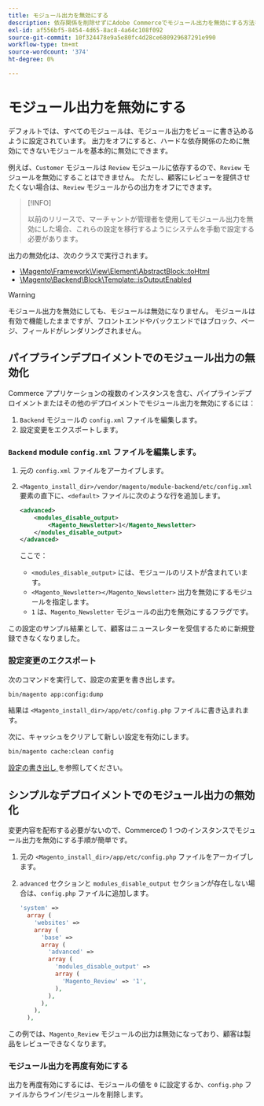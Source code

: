 ```yaml
---
title: モジュール出力を無効にする
description: 依存関係を削除せずにAdobe Commerceでモジュール出力を無効にする方法を説明します。 設定手順とユースケースについて説明します。
exl-id: af556bf5-8454-4d65-8ac8-4a64c108f092
source-git-commit: 10f324478e9a5e80fc4d28ce680929687291e990
workflow-type: tm+mt
source-wordcount: '374'
ht-degree: 0%

---
```


# モジュール出力を無効にする

デフォルトでは、すべてのモジュールは、モジュール出力をビューに書き込めるように設定されています。 出力をオフにすると、ハードな依存関係のために無効にできないモジュールを基本的に無効にできます。

例えば、`Customer` モジュールは `Review` モジュールに依存するので、`Review` モジュールを無効にすることはできません。 ただし、顧客にレビューを提供させたくない場合は、`Review` モジュールからの出力をオフにできます。

>[!INFO]
>
>以前のリリースで、マーチャントが管理者を使用してモジュール出力を無効にした場合、これらの設定を移行するようにシステムを手動で設定する必要があります。

出力の無効化は、次のクラスで実行されます。

- [\Magento\Framework\View\Element\AbstractBlock::toHtml](https://github.com/magento/magento2/blob/36097739bbb0b8939ad9a2a0dadee64318153dca/lib/internal/Magento/Framework/View/Element/AbstractBlock.php#L651)
- [\Magento\Backend\Block\Template::isOutputEnabled](https://github.com/magento/magento2/blob/0c786907ffe03d0e2990612eec16ee58b00379c5/app/code/Magento/Backend/Block/Template.php#L96)

>[!WARNING]
>
>モジュール出力を無効にしても、モジュールは無効になりません。 モジュールは有効で機能したままですが、フロントエンドやバックエンドではブロック、ページ、フィールドがレンダリングされません。

## パイプラインデプロイメントでのモジュール出力の無効化

Commerce アプリケーションの複数のインスタンスを含む、パイプラインデプロイメントまたはその他のデプロイメントでモジュール出力を無効にするには：

1. `Backend` モジュールの `config.xml` ファイルを編集します。
1. 設定変更をエクスポートします。

### `Backend` module `config.xml` ファイルを編集します。

1. 元の `config.xml` ファイルをアーカイブします。
1. `<Magento_install_dir>/vendor/magento/module-backend/etc/config.xml` 要素の直下に、`<default>` ファイルに次のような行を追加します。

   ```xml
   <advanced>
       <modules_disable_output>
           <Magento_Newsletter>1</Magento_Newsletter>
       </modules_disable_output>
   </advanced>
   ```

   ここで：

   - `<modules_disable_output>` には、モジュールのリストが含まれています。
   - `<Magento_Newsletter></Magento_Newsletter>` 出力を無効にするモジュールを指定します。
   - `1` は、`Magento_Newsletter` モジュールの出力を無効にするフラグです。

この設定のサンプル結果として、顧客はニュースレターを受信するために新規登録できなくなりました。

### 設定変更のエクスポート

次のコマンドを実行して、設定の変更を書き出します。

```bash
bin/magento app:config:dump
```

結果は `<Magento_install_dir>/app/etc/config.php` ファイルに書き込まれます。

次に、キャッシュをクリアして新しい設定を有効にします。

```bash
bin/magento cache:clean config
```

[ 設定の書き出し ](../cli/export-configuration.md) を参照してください。

## シンプルなデプロイメントでのモジュール出力の無効化

変更内容を配布する必要がないので、Commerceの 1 つのインスタンスでモジュール出力を無効にする手順が簡単です。

1. 元の `<Magento_install_dir>/app/etc/config.php` ファイルをアーカイブします。
1. `advanced` セクションと `modules_disable_output` セクションが存在しない場合は、`config.php` ファイルに追加します。

   ```php
   'system' =>
     array (
       'websites' =>
       array (
         'base' =>
         array (
           'advanced' =>
           array (
             'modules_disable_output' =>
             array (
               'Magento_Review' => '1',
             ),
           ),
         ),
       ),
     ),
   ```

この例では、`Magento_Review` モジュールの出力は無効になっており、顧客は製品をレビューできなくなります。

### モジュール出力を再度有効にする

出力を再度有効にするには、モジュールの値を `0` に設定するか、`config.php` ファイルからライン/モジュールを削除します。
